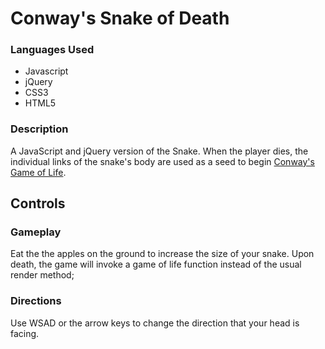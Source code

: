 # Conway's Snake of Death

### Languages Used
- Javascript
- jQuery
- CSS3
- HTML5

### Description
A JavaScript and jQuery version of the Snake. When the player dies, the individual links of
the snake's body are used as a seed to begin [Conway's Game of Life](https://en.wikipedia.org/wiki/Conway%27s_Game_of_Life).

## Controls
### Gameplay
Eat the the apples on the ground to increase the size of your snake. Upon death, the game will invoke a game of life
 function instead of the usual render method;

### Directions
Use WSAD or the arrow keys to change the direction that your head is facing.

###
